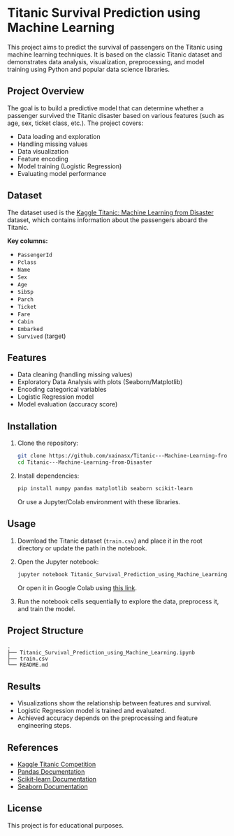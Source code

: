 # Titanic Survival Prediction using Machine Learning

This project aims to predict the survival of passengers on the Titanic using machine learning techniques. It is based on the classic Titanic dataset and demonstrates data analysis, visualization, preprocessing, and model training using Python and popular data science libraries.

## Project Overview

The goal is to build a predictive model that can determine whether a passenger survived the Titanic disaster based on various features (such as age, sex, ticket class, etc.). The project covers:
- Data loading and exploration
- Handling missing values
- Data visualization
- Feature encoding
- Model training (Logistic Regression)
- Evaluating model performance

## Dataset

The dataset used is the [Kaggle Titanic: Machine Learning from Disaster](https://www.kaggle.com/c/titanic/data) dataset, which contains information about the passengers aboard the Titanic.

**Key columns:**
- `PassengerId`
- `Pclass`
- `Name`
- `Sex`
- `Age`
- `SibSp`
- `Parch`
- `Ticket`
- `Fare`
- `Cabin`
- `Embarked`
- `Survived` (target)

## Features

- Data cleaning (handling missing values)
- Exploratory Data Analysis with plots (Seaborn/Matplotlib)
- Encoding categorical variables
- Logistic Regression model
- Model evaluation (accuracy score)

## Installation

1. Clone the repository:

   ```bash
   git clone https://github.com/xainasx/Titanic---Machine-Learning-from-Disaster.git
   cd Titanic---Machine-Learning-from-Disaster
   ```

2. Install dependencies:

   ```bash
   pip install numpy pandas matplotlib seaborn scikit-learn
   ```

   Or use a Jupyter/Colab environment with these libraries.

## Usage

1. Download the Titanic dataset (`train.csv`) and place it in the root directory or update the path in the notebook.

2. Open the Jupyter notebook:

   ```bash
   jupyter notebook Titanic_Survival_Prediction_using_Machine_Learning.ipynb
   ```

   Or open it in Google Colab using [this link](https://colab.research.google.com/github/xainasx/Titanic---Machine-Learning-from-Disaster/blob/main/Titanic_Survival_Prediction_using_Machine_Learning.ipynb).

3. Run the notebook cells sequentially to explore the data, preprocess it, and train the model.

## Project Structure

```
.
├── Titanic_Survival_Prediction_using_Machine_Learning.ipynb
├── train.csv
└── README.md
```

## Results

- Visualizations show the relationship between features and survival.
- Logistic Regression model is trained and evaluated.
- Achieved accuracy depends on the preprocessing and feature engineering steps.

## References

- [Kaggle Titanic Competition](https://www.kaggle.com/c/titanic)
- [Pandas Documentation](https://pandas.pydata.org/)
- [Scikit-learn Documentation](https://scikit-learn.org/)
- [Seaborn Documentation](https://seaborn.pydata.org/)

## License

This project is for educational purposes.
